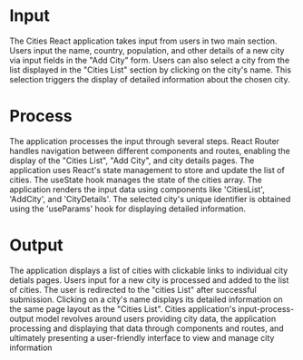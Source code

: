 # Input

The Cities React application takes input from users in two main section. Users input the name, country, population, and other details of a new city via input fields in the "Add City" form. Users can also select a city from the list displayed in the "Cities List" section by clicking on the city's name. This selection triggers the display of detailed information about the chosen city.

# Process

The application processes the input through several steps. React Router handles navigation between different components and routes, enabling the display of the "Cities List", "Add City", and city details pages. The application uses React's state management to store and update the list of cities. The useState hook manages the state of the cities array. The application renders the input data using components like 'CitiesList', 'AddCity', and 'CityDetails'. The selected city's unique identifier is obtained using the 'useParams' hook for displaying detailed information.

# Output

The application displays a list of cities with clickable links to individual city detials pages. Users input for a new city is processed and added to the list of cities. The user is redirected to the "cities List" after successful submission. Clicking on a city's name displays its detailed information on the same page layout as the "Cities List".
Cities application's input-process-output model revolves around users providing city data, the application processing and displaying that data through components and routes, and ultimately presenting a user-friendly interface to view and manage city information
